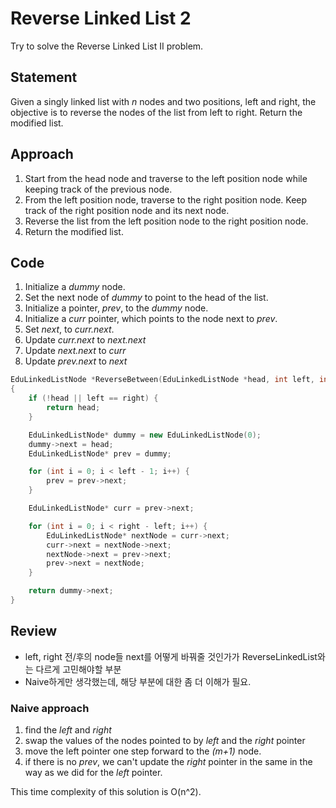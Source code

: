 # Reverse Linked List 2
Try to solve the Reverse Linked List II problem.

## Statement
Given a singly linked list with _n_ nodes and two positions, left and right, the objective is to reverse the nodes of the list from left to right. Return the modified list.

## Approach
1. Start from the head node and traverse to the left position node while keeping track of the previous node.
2. From the left position node, traverse to the right position node. Keep track of the right position node and its next node.
3. Reverse the list from the left position node to the right position node.
4. Return the modified list.

## Code
1. Initialize a _dummy_ node.
2. Set the next node of _dummy_ to point to the head of the list.
3. Initialize a pointer, _prev_, to the _dummy_ node.
4. Initialize a _curr_ pointer, which points to the node next to _prev_.
5. Set _next_, to _curr.next_.
6. Update _curr.next_ to _next.next_
7. Update _next.next_ to _curr_
8. Update _prev.next_ to _next_

```cpp
EduLinkedListNode *ReverseBetween(EduLinkedListNode *head, int left, int right)
{
    if (!head || left == right) {
        return head;
    }

    EduLinkedListNode* dummy = new EduLinkedListNode(0);
    dummy->next = head;
    EduLinkedListNode* prev = dummy;

    for (int i = 0; i < left - 1; i++) {
        prev = prev->next;
    }

    EduLinkedListNode* curr = prev->next;

    for (int i = 0; i < right - left; i++) {
        EduLinkedListNode* nextNode = curr->next;
        curr->next = nextNode->next;
        nextNode->next = prev->next;
        prev->next = nextNode;
    }

    return dummy->next;
}
```

## Review
* left, right 전/후의 node들 next를 어떻게 바꿔줄 것인가가 ReverseLinkedList와는 다르게 고민해야할 부분
* Naive하게만 생각했는데, 해당 부분에 대한 좀 더 이해가 필요.

### Naive approach
1. find the _left_ and _right_
2. swap the values of the nodes pointed to by _left_ and the _right_ pointer
3. move the left pointer one step forward to the _(m+1)_ node.
4. if there is no _prev_, we can't update the _right_ pointer in the same in the way as we did for the _left_ pointer.

This time complexity of this solution is O(n^2).

```cpp

```